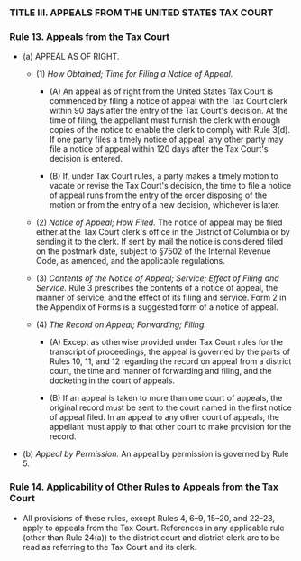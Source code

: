 ### TITLE III. APPEALS FROM THE UNITED STATES TAX COURT

### Rule 13. Appeals from the Tax Court
* (a) APPEAL AS OF RIGHT.

  * (1) _How Obtained; Time for Filing a Notice of Appeal._

    * (A) An appeal as of right from the United States Tax Court is commenced by filing a notice of appeal with the Tax Court clerk within 90 days after the entry of the Tax Court's decision. At the time of filing, the appellant must furnish the clerk with enough copies of the notice to enable the clerk to comply with Rule 3(d). If one party files a timely notice of appeal, any other party may file a notice of appeal within 120 days after the Tax Court's decision is entered.

    * (B) If, under Tax Court rules, a party makes a timely motion to vacate or revise the Tax Court's decision, the time to file a notice of appeal runs from the entry of the order disposing of the motion or from the entry of a new decision, whichever is later.


  * (2) _Notice of Appeal; How Filed._ The notice of appeal may be filed either at the Tax Court clerk's office in the District of Columbia or by sending it to the clerk. If sent by mail the notice is considered filed on the postmark date, subject to §7502 of the Internal Revenue Code, as amended, and the applicable regulations.

  * (3) _Contents of the Notice of Appeal; Service; Effect of Filing and Service._ Rule 3 prescribes the contents of a notice of appeal, the manner of service, and the effect of its filing and service. Form 2 in the Appendix of Forms is a suggested form of a notice of appeal.

  * (4) _The Record on Appeal; Forwarding; Filing._

    * (A) Except as otherwise provided under Tax Court rules for the transcript of proceedings, the appeal is governed by the parts of Rules 10, 11, and 12 regarding the record on appeal from a district court, the time and manner of forwarding and filing, and the docketing in the court of appeals.

    * (B) If an appeal is taken to more than one court of appeals, the original record must be sent to the court named in the first notice of appeal filed. In an appeal to any other court of appeals, the appellant must apply to that other court to make provision for the record.


* (b) _Appeal by Permission._ An appeal by permission is governed by Rule 5.

### Rule 14. Applicability of Other Rules to Appeals from the Tax Court
* All provisions of these rules, except Rules 4, 6–9, 15–20, and 22–23, apply to appeals from the Tax Court. References in any applicable rule (other than Rule 24(a)) to the district court and district clerk are to be read as referring to the Tax Court and its clerk.